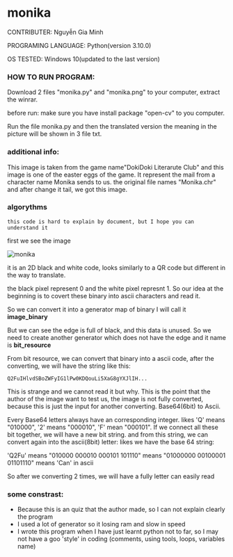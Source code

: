 # monika
CONTRIBUTER: Nguyễn Gia Minh

PROGRAMING LANGUAGE: Python(version 3.10.0)

OS TESTED: Windows 10(updated to the last version)
### HOW TO RUN PROGRAM:

Download 2 files "monika.py" and "monika.png" to your computer, extract the winrar.

before run: make sure you have install package "open-cv" to you computer.

Run the file monika.py and then the translated version the meaning in the picture will be shown in 3 file txt.
### additional info:
This image is taken from the game name"DokiDoki Literarute Club" and this image is one of the easter eggs of the game. It represent the mail from a character name Monika sends to us. the original file names "Monika.chr" and after change it tail, we got this image.
### algorythms
    this code is hard to explain by document, but I hope you can understand it
first we see the image

![monika](https://user-images.githubusercontent.com/91204964/140948442-dd181bc7-dd91-4a4b-b710-69c0b8ac8445.png)

it is an 2D black and white code, looks similarly to a QR code but different in the way to translate.

the black pixel represent 0 and the white pixel represnt 1. So our idea at the beginning is to covert these binary into ascii characters and read it.

So we can convert it into a generator map of binary I will call it **image_binary**

But we can see the edge is full of black, and this data is unused. So we need to create another generator which does not have the edge and it name is **bit_resource**

From bit resource, we can convert that binary into a ascii code, after the converting, we will have the string like this:

    Q2FuIHlvdSBoZWFyIG1lPw0KDQouLi5XaG8gYXJlIH...

This is strange and we cannot read it but why. This is the point that the author of the image want to test us, the image is not fully converted, because this is just the input for another converting. Base64(6bit) to Ascii.

Every Base64 letters always have an corresponding integer. likes 'Q' means "010000", '2' means "000010", 'F' mean "000101". If we connect all these bit together, we will have a new bit string. and from this string, we can convert again into the ascii(8bit) letter:
likes we have the base 64 string:


'Q2Fu' means "010000 000010 000101 101110" means "01000000 00100001 01101110" means 'Can' in ascii

So after we converting 2 times, we will have a fully letter can easily read

### some constrast:

  * Because this is an quiz that the author made, so I can not explain clearly the program
  * I used a lot of generator so it losing ram and slow in speed
  * I wrote this program when I have just learnt python not to far, so I may not have a goo 'style' in coding (comments, using tools, loops, variables name)
